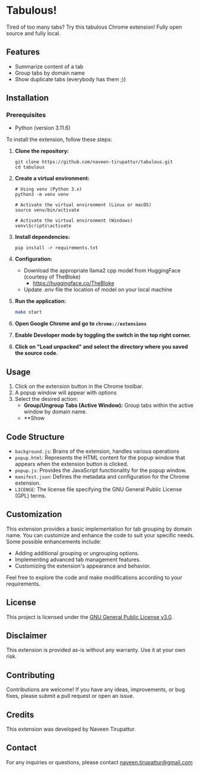 # Tabulous!

Tired of too many tabs? Try this tabulous Chrome extension! Fully open source and fully local. 

## Features

- Summarize content of a tab
- Group tabs by domain name
- Show duplicate tabs (everybody has them ;))

## Installation

### Prerequisites

- Python (version 3.11.6)

To install the extension, follow these steps:

1. **Clone the repository:**
   ```
   git clone https://github.com/naveen-tirupattur/tabulous.git
   cd tabulous
   ```

2. **Create a virtual environment:**

    ```
    # Using venv (Python 3.x)
    python3 -m venv venv

    # Activate the virtual environment (Linux or macOS)
    source venv/bin/activate

    # Activate the virtual environment (Windows)
    venv\Scripts\activate
    ```

3. **Install dependencies:**

    ```
    pip install -r requirements.txt
    ```

4. **Configuration:**

   - Download the appropriate llama2 cpp model from HuggingFace (courtesy of TheBloke) 
     - https://huggingface.co/TheBloke
   - Update .env file the location of model on your local machine

5. **Run the application:**

    ```bash
    make start
    ```
   
6. **Open Google Chrome and go to `chrome://extensions`**
7. **Enable Developer mode by toggling the switch in the top right corner.**
8. **Click on "Load unpacked" and select the directory where you saved the source code.**

## Usage

1. Click on the extension button in the Chrome toolbar.
2. A popup window will appear with options
3. Select the desired action:
   - **Group/Ungroup Tabs (Active Window):** Group tabs within the active window by domain name.
   - **Show

## Code Structure

- `background.js`: Brains of the extension, handles various operations 
- `popup.html`: Represents the HTML content for the popup window that appears when the extension button is clicked.
- `popup.js`: Provides the JavaScript functionality for the popup window.
- `manifest.json`: Defines the metadata and configuration for the Chrome extension.
- `LICENSE`: The license file specifying the GNU General Public License (GPL) terms.

## Customization

This extension provides a basic implementation for tab grouping by domain name. You can customize and enhance the code to suit your specific needs. Some possible enhancements include:

- Adding additional grouping or ungrouping options.
- Implementing advanced tab management features.
- Customizing the extension's appearance and behavior.

Feel free to explore the code and make modifications according to your requirements.

## License

This project is licensed under the [GNU General Public License v3.0](LICENSE).

## Disclaimer

This extension is provided as-is without any warranty. Use it at your own risk.

## Contributing

Contributions are welcome! If you have any ideas, improvements, or bug fixes, please submit a pull request or open an issue.

## Credits

This extension was developed by Naveen Tirupattur.

## Contact

For any inquiries or questions, please contact naveen.tirupattur@gmail.com
